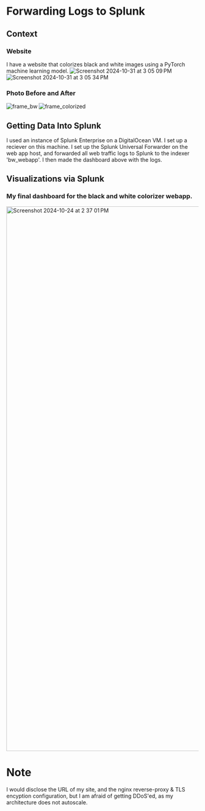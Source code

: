 # Forwarding Logs to Splunk

## Context
### Website
I have a website that colorizes black and white images using a PyTorch machine learning model.
![Screenshot 2024-10-31 at 3 05 09 PM](https://github.com/user-attachments/assets/b248f1fb-3b1d-4d3c-8b21-fbb1e4432812)
![Screenshot 2024-10-31 at 3 05 34 PM](https://github.com/user-attachments/assets/1238b1ff-718a-4679-a96a-97a5b8605845)

### Photo Before and After
![frame_bw](https://github.com/user-attachments/assets/ab0b5aba-301b-48a0-a02b-445915d66e73)
![frame_colorized](https://github.com/user-attachments/assets/630ade5c-547c-4e8e-addb-fd428dd90cc9)

## Getting Data Into Splunk
I used an instance of Splunk Enterprise on a DigitalOcean VM. I set up a reciever on this machine. I set up the Splunk Universal Forwarder on the web app host, and forwarded all web traffic logs to Splunk to the indexer 'bw_webapp'. I then made the dashboard above with the logs.

## Visualizations via Splunk
### My final dashboard for the black and white colorizer webapp.
<img width="1428" alt="Screenshot 2024-10-24 at 2 37 01 PM" src="https://github.com/user-attachments/assets/cdb5bd3b-0cba-4f09-ba48-3e7b5f943e1d">

# Note
I would disclose the URL of my site, and the nginx reverse-proxy & TLS encyption configuration, but I am afraid of getting DDoS'ed, as my architecture does not autoscale.
